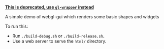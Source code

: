 **[This is deprecated, use `gl-wrapper` instead](https://github.com/nstoddard/gl-wrapper)**

A simple demo of webgl-gui which renders some basic shapes and widgets

To run this:
* Run `./build-debug.sh` or `./build-release.sh`.
* Use a web server to serve the `html/` directory.
